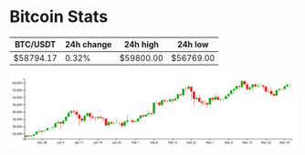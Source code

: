 # Bitcoin Stats

BTC/USDT|24h change|24h high|24h low|
|---|---|---|---|
|$58794.17|0.32%|$59800.00|$56769.00|

<img src="./chart.svg">
